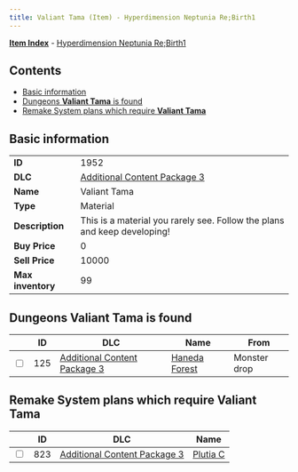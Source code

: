 ```yaml
---
title: Valiant Tama (Item) - Hyperdimension Neptunia Re;Birth1
---
```


[**Item Index**](/neptunia/rb1/item/index.html) - [Hyperdimension Neptunia Re;Birth1](/neptunia/rb1)

## Contents

- [Basic information](#basic-information)
- [Dungeons **Valiant Tama** is found](#dungeons-valiant-tama-is-found)
- [Remake System plans which require **Valiant Tama**](#remake-system-plans-which-require-valiant-tama)

## Basic information

|   |   |
| -- | -- |
| **ID** | 1952 |
| **DLC** | [Additional Content Package 3](/neptunia/rb1/dlc/12-pack3.html) |
| **Name** | Valiant Tama |
| **Type** | Material |
| **Description** | This is a material you rarely see. Follow the plans and keep developing! |
| **Buy Price** | 0 |
| **Sell Price** | 10000 |
| **Max inventory** | 99 |


## Dungeons **Valiant Tama** is found

|    | ID | DLC | Name | From |
| -- | -- | --- | ---- | ---- |
| <input type="checkbox" id="rb1-dungeon-12-125" class="trackbox" /> | 125 | [Additional Content Package 3](/neptunia/rb1/dlc/12-pack3.html) | [Haneda Forest](/neptunia/rb1/dungeon/12-125-haneda-forest.html) | Monster drop |


## Remake System plans which require **Valiant Tama**

|    | ID | DLC | Name |
| -- | -- | --- | ---- |
| <input type="checkbox" id="rb1-quest-12-823" class="trackbox" /> | 823 | [Additional Content Package 3](/neptunia/rb1/dlc/12-pack3.html) | [Plutia C](/neptunia/rb1/quest/12-823-plutia-c.html) |
